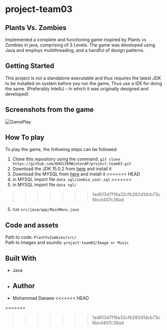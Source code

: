 # project-team03
## Plants Vs. Zombies
Implemented a complete and functioning game inspired by Plants vs Zombies in java, comprising of 3 Levels. The game was developed using Java and employs multithreading, and a handful of design patterns.
## Getting Started
This project is not a standalone executable and thus requires the latest JDK to be installed on system before you run the game, Thus use a IDE for doing the same. (Preferably IntelliJ - in which it was originally designed and developed)
## Screenshots from the game
![GamePlay]()
## How To play
To play the game, the following steps can be followed:
1. Clone this repository using the command: `git clone https://github.com/KHU1399WinterAP/project-team03.git`
2. Download the JDK 15.0.2 from [here](https://www.techspot.com/downloads/5552-java-15-jdk.html) and install it
3. Download the MYSQL from [here](https://dev.mysql.com/downloads/installer/) and install it
<<<<<<< HEAD
4. in MYSQL import file `data sql/zombie_user.sql`
=======
4. in MYSQL import file `data sql/`
>>>>>>> 1ad613d7f16a32cfb282d1dcb73c6bcd407c38ad
5. run `src/java/app/MainMenu.java`
## Code and assets
Path to code: `PlantVsZombies/src/` <br>
Path to Images and sounds: `project-team03/Image or Music`
## Built With
- Java
- ## Author
- Mohammad Danaee
<<<<<<< HEAD

=======
>>>>>>> 1ad613d7f16a32cfb282d1dcb73c6bcd407c38ad
